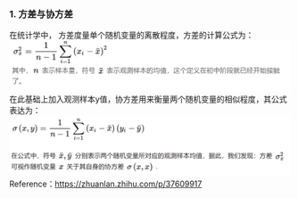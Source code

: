 ### 1. 方差与协方差

  
在统计学中， 方差度量单个随机变量的离散程度，方差的计算公式为：
![img.png](img.png)
在此基础上加入观测样本y值，协方差用来衡量两个随机变量的相似程度，其公式表达为：
![img_1.png](img_1.png)
Reference：https://zhuanlan.zhihu.com/p/37609917